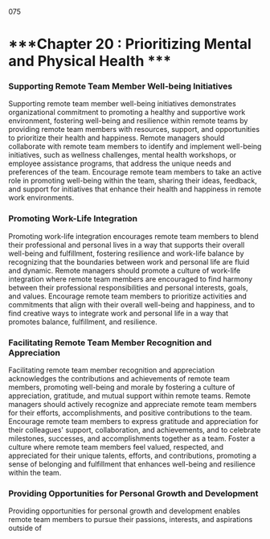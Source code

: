 075

# ***Chapter 20 : Prioritizing Mental and Physical Health ***

### **Supporting Remote Team Member Well-being Initiatives**

Supporting remote team member well-being initiatives demonstrates organizational commitment to promoting a healthy and supportive work environment, fostering well-being and resilience within remote teams by providing remote team members with resources, support, and opportunities to prioritize their health and happiness. Remote managers should collaborate with remote team members to identify and implement well-being initiatives, such as wellness challenges, mental health workshops, or employee assistance programs, that address the unique needs and preferences of the team. Encourage remote team members to take an active role in promoting well-being within the team, sharing their ideas, feedback, and support for initiatives that enhance their health and happiness in remote work environments.

### **Promoting Work-Life Integration**

Promoting work-life integration encourages remote team members to blend their professional and personal lives in a way that supports their overall well-being and fulfillment, fostering resilience and work-life balance by recognizing that the boundaries between work and personal life are fluid and dynamic. Remote managers should promote a culture of work-life integration where remote team members are encouraged to find harmony between their professional responsibilities and personal interests, goals, and values. Encourage remote team members to prioritize activities and commitments that align with their overall well-being and happiness, and to find creative ways to integrate work and personal life in a way that promotes balance, fulfillment, and resilience.

### **Facilitating Remote Team Member Recognition and Appreciation**

Facilitating remote team member recognition and appreciation acknowledges the contributions and achievements of remote team members, promoting well-being and morale by fostering a culture of appreciation, gratitude, and mutual support within remote teams. Remote managers should actively recognize and appreciate remote team members for their efforts, accomplishments, and positive contributions to the team. Encourage remote team members to express gratitude and appreciation for their colleagues' support, collaboration, and achievements, and to celebrate milestones, successes, and accomplishments together as a team. Foster a culture where remote team members feel valued, respected, and appreciated for their unique talents, efforts, and contributions, promoting a sense of belonging and fulfillment that enhances well-being and resilience within the team.

### **Providing Opportunities for Personal Growth and Development**

Providing opportunities for personal growth and development enables remote team members to pursue their passions, interests, and aspirations outside of
